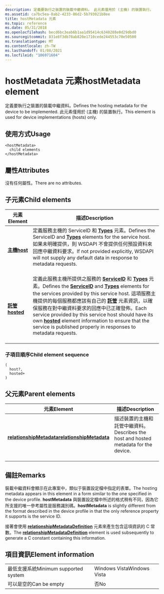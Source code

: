 ```yaml
---
description: 定義要執行之裝置的裝載中繼資料。 此元素僅用於 (主機) 的裝置執行。
ms.assetid: ca7bc5ea-8ab2-4233-86d2-5b793021b8ee
title: hostMetadata 元素
ms.topic: reference
ms.date: 05/31/2018
ms.openlocfilehash: becd6bc3eab6b1aa1d95414c6348288e0d29dbd0
ms.sourcegitcommit: 831e8f3db78ab820e1710cede244553c70e50500
ms.translationtype: MT
ms.contentlocale: zh-TW
ms.lasthandoff: 01/08/2021
ms.locfileid: "106971604"
---
```

# <a name="hostmetadata-element"></a><span data-ttu-id="c4a7e-104">hostMetadata 元素</span><span class="sxs-lookup"><span data-stu-id="c4a7e-104">hostMetadata element</span></span>

<span data-ttu-id="c4a7e-105">定義要執行之裝置的裝載中繼資料。</span><span class="sxs-lookup"><span data-stu-id="c4a7e-105">Defines the hosting metadata for the device to be implemented.</span></span> <span data-ttu-id="c4a7e-106">此元素僅用於 (主機) 的裝置執行。</span><span class="sxs-lookup"><span data-stu-id="c4a7e-106">This element is used for device implementations (hosts) only.</span></span>

## <a name="usage"></a><span data-ttu-id="c4a7e-107">使用方式</span><span class="sxs-lookup"><span data-stu-id="c4a7e-107">Usage</span></span>

``` syntax
<hostMetadata>
  child elements
</hostMetadata>
```

## <a name="attributes"></a><span data-ttu-id="c4a7e-108">屬性</span><span class="sxs-lookup"><span data-stu-id="c4a7e-108">Attributes</span></span>

<span data-ttu-id="c4a7e-109">沒有任何屬性。</span><span class="sxs-lookup"><span data-stu-id="c4a7e-109">There are no attributes.</span></span>

## <a name="child-elements"></a><span data-ttu-id="c4a7e-110">子元素</span><span class="sxs-lookup"><span data-stu-id="c4a7e-110">Child elements</span></span>



| <span data-ttu-id="c4a7e-111">元素</span><span class="sxs-lookup"><span data-stu-id="c4a7e-111">Element</span></span>                             | <span data-ttu-id="c4a7e-112">描述</span><span class="sxs-lookup"><span data-stu-id="c4a7e-112">Description</span></span>                                                                                                                                                                                                                                                                                                                                           |
|-------------------------------------|-------------------------------------------------------------------------------------------------------------------------------------------------------------------------------------------------------------------------------------------------------------------------------------------------------------------------------------------------------|
| [<span data-ttu-id="c4a7e-113">**主機**</span><span class="sxs-lookup"><span data-stu-id="c4a7e-113">**host**</span></span>](host.md)<br/>     | <span data-ttu-id="c4a7e-114">定義服務主機的 ServiceID 和 [**Types**](types.md) 元素。</span><span class="sxs-lookup"><span data-stu-id="c4a7e-114">Defines the ServiceID and [**Types**](types.md) elements for the service host.</span></span> <span data-ttu-id="c4a7e-115">如果未明確提供，則 WSDAPI 不會提供任何預設資料來回應中繼資料要求。</span><span class="sxs-lookup"><span data-stu-id="c4a7e-115">If not provided explicitly, WSDAPI will not supply any default data in response to metadata requests.</span></span><br/> <br/>                                                                                                                                          |
| [<span data-ttu-id="c4a7e-116">**託管**</span><span class="sxs-lookup"><span data-stu-id="c4a7e-116">**hosted**</span></span>](hosted.md)<br/> | <span data-ttu-id="c4a7e-117">定義此服務主機所提供之服務的 [**ServiceID**](serviceid.md) 和 [**Types**](types.md) 元素。</span><span class="sxs-lookup"><span data-stu-id="c4a7e-117">Defines the [**ServiceID**](serviceid.md) and [**Types**](types.md) elements for the services provided by this service host.</span></span> <span data-ttu-id="c4a7e-118">這項服務主機提供的每個服務都應該有自己的 [**託管**](hosted.md) 元素資訊，以確保服務在對中繼資料要求的回應中已正確發佈。</span><span class="sxs-lookup"><span data-stu-id="c4a7e-118">Each service provided by this service host should have its own [**hosted**](hosted.md) element information to ensure that the service is published properly in responses to metadata requests.</span></span><br/> <br/> |



### <a name="child-element-sequence"></a><span data-ttu-id="c4a7e-119">子項目順序</span><span class="sxs-lookup"><span data-stu-id="c4a7e-119">Child element sequence</span></span>

``` syntax
(
  host?, 
  hosted+
)
```

## <a name="parent-elements"></a><span data-ttu-id="c4a7e-120">父元素</span><span class="sxs-lookup"><span data-stu-id="c4a7e-120">Parent elements</span></span>



| <span data-ttu-id="c4a7e-121">元素</span><span class="sxs-lookup"><span data-stu-id="c4a7e-121">Element</span></span>                                                         | <span data-ttu-id="c4a7e-122">描述</span><span class="sxs-lookup"><span data-stu-id="c4a7e-122">Description</span></span>                                                                   |
|-----------------------------------------------------------------|-------------------------------------------------------------------------------|
| [<span data-ttu-id="c4a7e-123">**relationshipMetadata**</span><span class="sxs-lookup"><span data-stu-id="c4a7e-123">**relationshipMetadata**</span></span>](relationshipmetadata.md)<br/> | <span data-ttu-id="c4a7e-124">描述裝置的主機和託管中繼資料。</span><span class="sxs-lookup"><span data-stu-id="c4a7e-124">Describes the host and hosted metadata for the device.</span></span><br/> <br/> |



## <a name="remarks"></a><span data-ttu-id="c4a7e-125">備註</span><span class="sxs-lookup"><span data-stu-id="c4a7e-125">Remarks</span></span>

<span data-ttu-id="c4a7e-126">裝載中繼資料會顯示在此專案中，類似于裝置設定檔中指定的表單。</span><span class="sxs-lookup"><span data-stu-id="c4a7e-126">The hosting metadata appears in this element in a form similar to the one specified in the device profile.</span></span> <span data-ttu-id="c4a7e-127">**hostMetadata** 與裝置設定檔中所述的格式稍有不同，因為它所支援的唯一參考屬性是服務識別碼。</span><span class="sxs-lookup"><span data-stu-id="c4a7e-127">**hostMetadata** is slightly different from the format described in the device profile in that the only reference property it supports is the service ID.</span></span>

<span data-ttu-id="c4a7e-128">接著會使用 [**relationshipMetadataDefinition**](relationshipmetadatadefinition.md) 元素來產生包含這項資訊的 C 常數。</span><span class="sxs-lookup"><span data-stu-id="c4a7e-128">The [**relationshipMetadataDefinition**](relationshipmetadatadefinition.md) element is used subsequently to generate a C constant containing this information.</span></span>

## <a name="element-information"></a><span data-ttu-id="c4a7e-129">項目資訊</span><span class="sxs-lookup"><span data-stu-id="c4a7e-129">Element information</span></span>



|                                     |               |
|-------------------------------------|---------------|
| <span data-ttu-id="c4a7e-130">最低支援系統</span><span class="sxs-lookup"><span data-stu-id="c4a7e-130">Minimum supported system</span></span><br/> | <span data-ttu-id="c4a7e-131">Windows Vista</span><span class="sxs-lookup"><span data-stu-id="c4a7e-131">Windows Vista</span></span> |
| <span data-ttu-id="c4a7e-132">可以是空的</span><span class="sxs-lookup"><span data-stu-id="c4a7e-132">Can be empty</span></span>                        | <span data-ttu-id="c4a7e-133">否</span><span class="sxs-lookup"><span data-stu-id="c4a7e-133">No</span></span>            |



 

 




